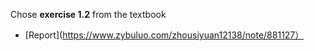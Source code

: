 Chose **exercise 1.2** from the textbook
- [Report](https://www.zybuluo.com/zhousiyuan12138/note/881127）
